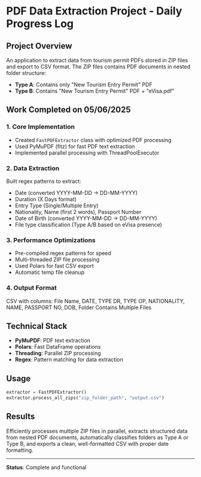 # PDF Data Extraction Project - Daily Progress Log

## Project Overview
An application to extract data from tourism permit PDFs stored in ZIP files and export to CSV format.
The ZIP files contains PDF documents in nested folder structure:
  - **Type A**: Contains only "New Tourism Entry Permit" PDF
  - **Type B**: Contains "New Tourism Entry Permit" PDF + "eVisa.pdf"

## Work Completed on 05/06/2025

  ### 1. Core Implementation
  - Created `FastPDFExtractor` class with optimized PDF processing
  - Used PyMuPDF (fitz) for fast PDF text extraction
  - Implemented parallel processing with ThreadPoolExecutor
  
  ### 2. Data Extraction
  Built regex patterns to extract:
  - Date (converted YYYY-MM-DD → DD-MM-YYYY)
  - Duration (X Days format)
  - Entry Type (Single/Multiple Entry)
  - Nationality, Name (first 2 words), Passport Number
  - Date of Birth (converted YYYY-MM-DD → DD-MM-YYYY)
  - File type classification (Type A/B based on eVisa presence)
  
  ### 3. Performance Optimizations
  - Pre-compiled regex patterns for speed
  - Multi-threaded ZIP file processing
  - Used Polars for fast CSV export
  - Automatic temp file cleanup
  
  ### 4. Output Format
  CSV with columns: File Name, DATE, TYPE DR, TYPE OP, NATIONALITY, NAME, PASSPORT NO, DOB, Folder Contains Multiple Files
  
  ## Technical Stack
  - **PyMuPDF**: PDF text extraction
  - **Polars**: Fast DataFrame operations
  - **Threading**: Parallel ZIP processing
  - **Regex**: Pattern matching for data extraction
  
  ## Usage
  ```python
  extractor = FastPDFExtractor()
  extractor.process_all_zips("zip_folder_path", "output.csv")
  ```
  
  ## Results
  Efficiently processes multiple ZIP files in parallel, extracts structured data from nested PDF documents, automatically
  classifies folders as Type A or Type B, and exports a clean, well-formatted CSV with proper date formatting.

---
**Status**: Complete and functional  
